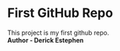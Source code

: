 # First GitHub Repo
This project is my first github repo.<BR>
<strong>Author - Derick Estephen</strong> 
